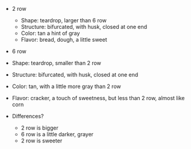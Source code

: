 - 2 row
	- Shape: teardrop, larger than 6 row
	- Structure: bifurcated, with husk, closed at one end
	- Color: tan a hint of gray
	- Flavor: bread, dough, a little sweet
- 6 row
- Shape: teardrop, smaller than 2 row
- Structure: bifurcated, with husk, closed at one end
- Color: tan, with a little more gray than 2 row
- Flavor: cracker, a touch of sweetness, but less than 2 row, almost like corn

- Differences?
	- 2 row is bigger
	- 6 row is a little darker, grayer
	- 2 row is sweeter